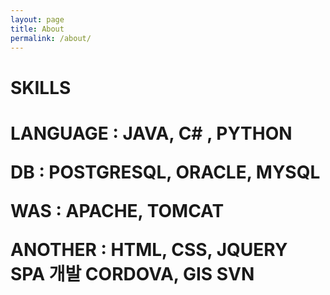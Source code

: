 ```yaml
---
layout: page
title: About
permalink: /about/
---
```

<H1>SKILLS<H1>

LANGUAGE : JAVA, C# , PYTHON

DB : POSTGRESQL, ORACLE, MYSQL

WAS : APACHE, TOMCAT

ANOTHER : HTML, CSS, JQUERY SPA 개발
          CORDOVA, GIS
          SVN


<!--
Sleek is a modern Jekyll theme focused on speed performance & SEO best practices. You can find out more info about customizing your Jekyll theme, as well as basic Jekyll usage documentation at [jekyllrb.com](http://jekyllrb.com/) or simply read the guide on how to [get started](/getting-started)

You can find the source code for the Jekyll new theme at:
[sleek](https://github.com/janczizikow/sleek)

You can find the source code for Jekyll at
[jekyll](https://github.com/jekyll/jekyll)
-->